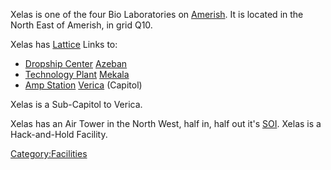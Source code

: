 Xelas is one of the four Bio Laboratories on
[Amerish](Amerish.md "wikilink"). It is located in the North East of
Amerish, in grid Q10.

Xelas has [Lattice](Lattice.md "wikilink") Links to:

- [Dropship Center](Dropship_Center.md "wikilink")
  [Azeban](Azeban.md "wikilink")
- [Technology Plant](Technology_Plant.md "wikilink")
  [Mekala](Mekala.md "wikilink")
- [Amp Station](Amp_Station.md "wikilink") [Verica](Verica.md "wikilink")
  (Capitol)

Xelas is a Sub-Capitol to Verica.

Xelas has an Air Tower in the North West, half in, half out it's
[SOI](SOI.md "wikilink"). Xelas is a Hack-and-Hold Facility.

[Category:Facilities](Category:Facilities.md "wikilink")
